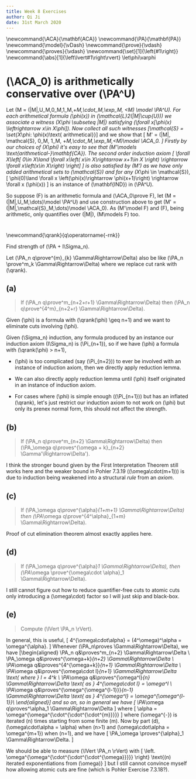 ```yaml
---
title: Week 8 Exercises
author: Qi Ji
date: 31st March 2020
---
```


\newcommand{\ACA}{\mathbf{ACA}}
\newcommand{\PA}{\mathbf{PA}}
\newcommand{\model}{\vDash}
\newcommand{\prove}{\vdash}
\newcommand{\proves}{\vdash}
\newcommand{\set}[1]{\left\{#1\right\}}
\newcommand{\abs}[1]{\left\lvert#1\right\rvert}
\let\phi\varphi

# \(\ACA_0\) is arithmetically conservative over \(\PA^U\)

Let \(M = (|M|,U_M,0_M,1_M,+_M,\cdot_M,\exp_M, <_M) \model \PA^U\).
For each arithmetical formula \(\phi(x)\) in \(\mathcal{L}_2(|M|\cup\{U\})\)
we associate a witness \(X_\phi \subseteq |M|\) satisfying
\(\forall x[\phi(x) \leftrightarrow x\in X_\phi]\).
Now collect all such witnesses
\[\mathcal{S} = \set{X_\phi: \phi(x)\text{ arithmetical}}\]
and we show that
\[ M' = (|M|, \mathcal{S}, 0_M, 1_M, +_M,\cdot_M,\exp_M,<_M)\model \ACA_0. \]
Firstly by our choices of \(X_\phi\) it's easy to see that
\(M'\models \text{arithmetical-}\mathbf{CA}\).
The second order induction axiom
\[ \forall X\left[
0\in X\land \forall x\left(
x\in X\rightarrow x+1\in X
\right)
\rightarrow \forall x\left(x\in X\right)
\right] \]
is also satisfied by \(M'\) as we have only added arithmetical sets to \(\mathcal{S}\) and for any \(X_\phi \in \mathcal{S}\),
\[ \phi(0)\land \forall x \left(\phi(x)\rightarrow \phi(x+1)\right) \rightarrow
\forall x (\phi(x)) \]
is an instance of \(\mathbf{IND}\) in \(\PA^U\).

So suppose \(F\) is an arithmetic formula and \(\ACA_0\prove F\),
let \(M = (|M|,U_M,\dots)\model \PA^U\) and use construction above
to get \(M' = (|M|,\mathcal{S}_M,\dots)\model \ACA_0\).
As \(M'\model F\) and \(F\), being arithmetic, only quantifies over \(|M|\),
\(M\models F\) too.

#

\newcommand{\qrank}{q\operatorname{-rnk}}

Find strength of \(\PA + I\Sigma_n\).

Let \(\PA_n q\prove^{m}_{k} \Gamma\Rightarrow\Delta\) also be like \(\PA_n \prove^m_k \Gamma\Rightarrow\Delta\) where we replace cut rank with \(\qrank\).

## (a)

> If \(\PA_n q\prove^m_{n+2+r+1} \Gamma\Rightarrow\Delta\) then \(\PA_n q\prove^{4^m}_{n+2+r} \Gamma\Rightarrow\Delta\).

Given \(\phi\) is a formula with \(\qrank(\phi) \geq n+1\) and we want to eliminate cuts involving \(\phi\).

Given \(\Sigma_n\) induction, any formula produced by an instance our induction axiom \(I\Sigma_n\) is \(\Pi_{n+1}\),
so if we have \(\phi\) a formula with \(\qrank(\phi) > n+1\),

* \(\phi\) is too complicated (say \(\Pi_{n+2}\)) to ever be involved with an instance of induction axiom,
  then we directly apply reduction lemma.

* We can also directly apply reduction lemma until \(\phi\) itself originated in an instance of induction axiom.

* For cases where \(\phi\) is simple enough (\(\Pi_{n+1}\)) but has an inflated \(\qrank\),
  let's just restrict our induction axiom to not work on \(\phi\) but only its prenex normal form, this should not affect the strength.

## (b)

> If \(\PA_n q\prove^m_{n+2} \Gamma\Rightarrow\Delta\) then \(\PA_\omega q\proves^{\omega + k}_{n+2} \Gamma'\Rightarrow\Delta'\).

I think the stronger bound given by the First Interpretation Theorem still works here
and the weaker bound in Pohler 7.3.19 (\(\omega\cdot(m+1)\)) is due to induction being weakened into a structural *rule* from an *axiom*.

## (c)

> If \(\PA_\omega q\prove^{\alpha}_{1+m+1} \Gamma\Rightarrow\Delta\)
> then \(\PA_\omega q\prove^{4^\alpha}_{1+m} \Gamma\Rightarrow\Delta\).

Proof of cut elimination theorem almost exactly applies here.

## (d)

> If \(\PA_\omega q\prove^{\alpha}_1 \Gamma\Rightarrow\Delta\),
> then \(\PA_\omega \prove^{\omega\cdot \alpha}_1 \Gamma\Rightarrow\Delta\).

I still cannot figure out how to reduce quantifier-free cuts to atomic cuts only introducing a \(\omega\cdot\) factor
so I will just skip and black-box.

## (e)


> Compute \(\lVert \PA_n \rVert\).

In general, this is useful,
\[ 4^{\omega\cdot\alpha} = (4^\omega)^\alpha = \omega^{\alpha}. \]
Whenever \(\PA_n\proves \Gamma\Rightarrow\Delta\), we have
\[\begin{aligned}
\PA_n q&\proves^m_{n+2} \Gamma\Rightarrow\Delta \\
\PA_\omega q&\proves^{\omega+k}_{n+2} \Gamma\Rightarrow\Delta \\
\PA_\omega q&\proves^{4^{\omega+k}}_{n+1} \Gamma\Rightarrow\Delta \\
\PA_\omega q&\proves^{\omega\cdot l}_{n+1} \Gamma\Rightarrow\Delta \text{ where } l = 4^k \\
\PA_\omega q&\proves^{\omega^l}_{n} \Gamma\Rightarrow\Delta \text{ as } 4^{\omega\cdot l} = \omega^l \\
\PA_\omega q&\proves^{\omega^{\omega^{l-1}}}_{n-1} \Gamma\Rightarrow\Delta \text{ as } 4^{\omega^l} = \omega^{\omega^{l-1}}\\
\end{aligned}\]
and so on, so in general we have
\[ \PA_\omega q\proves^\alpha_1 \Gamma\Rightarrow\Delta \]
where
\[ \alpha = \omega^{\omega^{\cdot^{\cdot^{\cdot^{m}}}}} \]
where \(\omega^{-}\) is iterated \(n\) times starting from some finite \(m\).
Now by part (d),
\(\omega\cdot\alpha = \alpha\) when \(n>1\) and \(\omega\cdot\alpha = \omega^{m+1}\) when \(n=1\),
and we have
\[ \PA_\omega \proves^{\alpha}_1 \Gamma\Rightarrow\Delta. \]

We should be able to measure \(\lVert \PA_n \rVert\) with
\[ \left. \omega^{\omega^{\cdot^{\cdot^{\cdot^{\omega}}}}} \right\} \text{\(n\) iterated exponentiations from \(\omega\)} \]
but I still cannot convince myself how allowing atomic cuts are fine (which is Pohler Exercise 7.3.18?).
